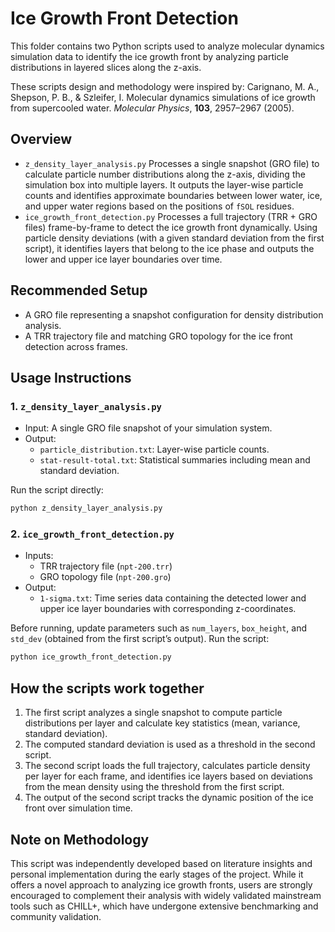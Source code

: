 # Ice Growth Front Detection

This folder contains two Python scripts used to analyze molecular dynamics simulation data to identify the ice growth front by analyzing particle distributions in layered slices along the z-axis.

These scripts design and methodology were inspired by:
Carignano, M. A., Shepson, P. B., & Szleifer, I. Molecular dynamics simulations of ice growth from supercooled water. *Molecular Physics*, **103**, 2957–2967 (2005).

## Overview

- `z_density_layer_analysis.py`
  Processes a single snapshot (GRO file) to calculate particle number distributions along the z-axis, dividing the simulation box into multiple layers. It outputs the layer-wise particle counts and identifies approximate boundaries between lower water, ice, and upper water regions based on the positions of `fSOL` residues.
- `ice_growth_front_detection.py`
  Processes a full trajectory (TRR + GRO files) frame-by-frame to detect the ice growth front dynamically. Using particle density deviations (with a given standard deviation from the first script), it identifies layers that belong to the ice phase and outputs the lower and upper ice layer boundaries over time.

## Recommended Setup

- A GRO file representing a snapshot configuration for density distribution analysis.
- A TRR trajectory file and matching GRO topology for the ice front detection across frames.

## Usage Instructions

### 1. `z_density_layer_analysis.py`

- Input: A single GRO file snapshot of your simulation system.
- Output:
  - `particle_distribution.txt`: Layer-wise particle counts.
  - `stat-result-total.txt`: Statistical summaries including mean and standard deviation.

Run the script directly:

```bash
python z_density_layer_analysis.py
```

### 2. `ice_growth_front_detection.py`

- Inputs:
  - TRR trajectory file (`npt-200.trr`)
  - GRO topology file (`npt-200.gro`)
- Output:
  - `1-sigma.txt`: Time series data containing the detected lower and upper ice layer boundaries with corresponding z-coordinates.

Before running, update parameters such as `num_layers`, `box_height`, and `std_dev` (obtained from the first script’s output).
Run the script:

```bash
python ice_growth_front_detection.py
```

## How the scripts work together

1. The first script analyzes a single snapshot to compute particle distributions per layer and calculate key statistics (mean, variance, standard deviation).
2. The computed standard deviation is used as a threshold in the second script.
3. The second script loads the full trajectory, calculates particle density per layer for each frame, and identifies ice layers based on deviations from the mean density using the threshold from the first script.
4. The output of the second script tracks the dynamic position of the ice front over simulation time.



## Note on Methodology
This script was independently developed based on literature insights and personal implementation during the early stages of the project. While it offers a novel approach to analyzing ice growth fronts, users are strongly encouraged to complement their analysis with widely validated mainstream tools such as CHILL+, which have undergone extensive benchmarking and community validation.
